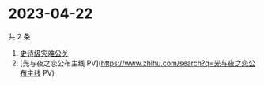 # 2023-04-22

共 2 条

<!-- BEGIN ZHIHUSEARCH -->
<!-- 最后更新时间 Sat Apr 22 2023 10:01:11 GMT+0800 (China Standard Time) -->
1. [史诗级灾难公关](https://www.zhihu.com/search?q=史诗级灾难公关)
1. [光与夜之恋公布主线 PV](https://www.zhihu.com/search?q=光与夜之恋公布主线 PV)
<!-- END ZHIHUSEARCH -->
